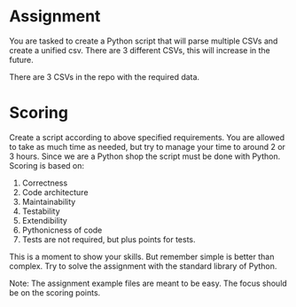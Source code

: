 
# Assignment
You are tasked to create a Python script that will parse multiple CSVs and create a unified csv. There are 3 different CSVs, this will increase in the future.

There are 3 CSVs in the repo with the required data.

# Scoring
Create a script according to above specified requirements. You are allowed to take as much time as needed, but try to manage your time to around 2 or 3 hours. Since we are a Python shop the script must be done with Python. Scoring is based on:

1. Correctness
2. Code architecture
3. Maintainability
4. Testability
5. Extendibility
6. Pythonicness of code
7. Tests are not required, but plus points for tests.

This is a moment to show your skills. But remember simple is better than complex. Try to solve the assignment with the standard library of Python.

Note: The assignment example files are meant to be easy. The focus should be on the scoring points.
